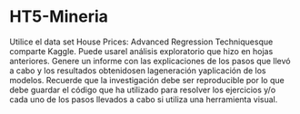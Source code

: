 # HT5-Mineria
Utilice  el  data  set   House  Prices:  Advanced  Regression  Techniquesque  comparte  Kaggle. Puede usarel análisis exploratorio que hizo en hojas anteriores. Genere un informe con las explicaciones de los pasos que llevó a cabo  y los resultados obtenidosen lageneración yaplicación de los modelos. Recuerde que la investigación debe ser reproducible por lo que debe guardar el código que ha utilizado para resolver los ejercicios y/o cada uno de los pasos llevados a cabo si utiliza una herramienta visual.
